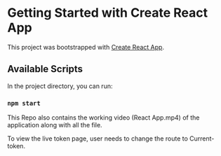 # Getting Started with Create React App

This project was bootstrapped with [Create React App](https://github.com/facebook/create-react-app).

## Available Scripts

In the project directory, you can run:

### `npm start`
This Repo also contains the working video (React App.mp4) of the application along with all the file.

To view the live token page, user needs to change the route to Current-token.

